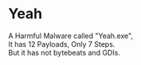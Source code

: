 # Yeah  
A Harmful Malware called "Yeah.exe",  
It has 12 Payloads, Only 7 Steps.  
But it has not bytebeats and GDIs.

